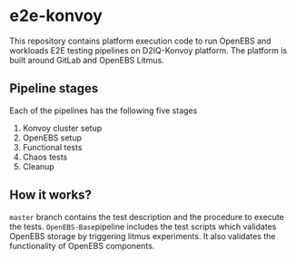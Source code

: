 # e2e-konvoy
This repository contains platform execution code to run OpenEBS and workloads E2E testing pipelines on D2IQ-Konvoy platform. The platform is built around GitLab and OpenEBS Litmus.

## Pipeline stages

Each of the pipelines has the following five stages

1. Konvoy cluster setup
2. OpenEBS setup
3. Functional tests
4. Chaos tests
5. Cleanup

## How it works?

`master` branch contains the test description and the procedure to execute the tests. `OpenEBS-Base`pipeline includes the test scripts which validates OpenEBS storage by triggering litmus experiments. It also validates the functionality of OpenEBS components.